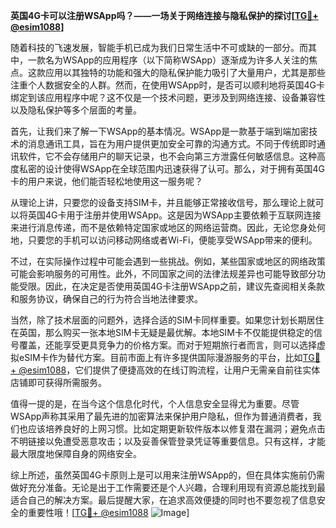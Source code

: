 **英国4G卡可以注册WSApp吗？——一场关于网络连接与隐私保护的探讨[[TG💪+ @esim1088](https://t.me/s/esim1088)]**

随着科技的飞速发展，智能手机已成为我们日常生活中不可或缺的一部分。而其中，一款名为WSApp的应用程序（以下简称WSApp）逐渐成为许多人关注的焦点。这款应用以其独特的功能和强大的隐私保护能力吸引了大量用户，尤其是那些注重个人数据安全的人群。然而，在使用WSApp时，是否可以顺利地将英国4G卡绑定到该应用程序中呢？这不仅是一个技术问题，更涉及到网络连接、设备兼容性以及隐私保护等多个层面的考量。

首先，让我们来了解一下WSApp的基本情况。WSApp是一款基于端到端加密技术的消息通讯工具，旨在为用户提供更加安全可靠的沟通方式。不同于传统即时通讯软件，它不会存储用户的聊天记录，也不会向第三方泄露任何敏感信息。这种高度私密的设计使得WSApp在全球范围内迅速获得了认可。那么，对于拥有英国4G卡的用户来说，他们能否轻松地使用这一服务呢？

从理论上讲，只要您的设备支持SIM卡，并且能够正常接收信号，那么理论上就可以将英国4G卡用于注册并使用WSApp。这是因为WSApp主要依赖于互联网连接来进行消息传递，而不是依赖特定国家或地区的网络运营商。因此，无论您身处何地，只要您的手机可以访问移动网络或者Wi-Fi，便能享受WSApp带来的便利。

不过，在实际操作过程中可能会遇到一些挑战。例如，某些国家或地区的网络政策可能会影响服务的可用性。此外，不同国家之间的法律法规差异也可能导致部分功能受限。因此，在决定是否使用英国4G卡注册WSApp之前，建议先查阅相关条款和服务协议，确保自己的行为符合当地法律要求。

当然，除了技术层面的问题外，选择合适的SIM卡同样重要。如果您计划长期居住在英国，那么购买一张本地SIM卡无疑是最优解。本地SIM卡不仅能提供稳定的信号覆盖，还能享受更具竞争力的价格方案。而对于短期旅行者而言，则可以选择虚拟eSIM卡作为替代方案。目前市面上有许多提供国际漫游服务的平台，比如[TG💪+ @esim1088](https://t.me/s/esim1088)，它们提供了便捷高效的在线订购流程，让用户无需亲自前往实体店铺即可获得所需服务。

值得一提的是，在当今这个信息化时代，个人信息安全显得尤为重要。尽管WSApp声称其采用了最先进的加密算法来保护用户隐私，但作为普通消费者，我们也应该培养良好的上网习惯。比如定期更新软件版本以修复潜在漏洞；避免点击不明链接以免遭受恶意攻击；以及妥善保管登录凭证等重要信息。只有这样，才能最大限度地保障自身的网络安全。

综上所述，虽然英国4G卡原则上是可以用来注册WSApp的，但在具体实施前仍需做好充分准备。无论是出于工作需要还是个人兴趣，合理利用现有资源总能找到最适合自己的解决方案。最后提醒大家，在追求高效便捷的同时也不要忽视了信息安全的重要性哦！[[TG💪+ @esim1088](https://t.me/s/esim1088) ![Image](https://i.postimg.cc/4NQfJmqS/Snipaste-2025-05-13-00-14-12.png)]